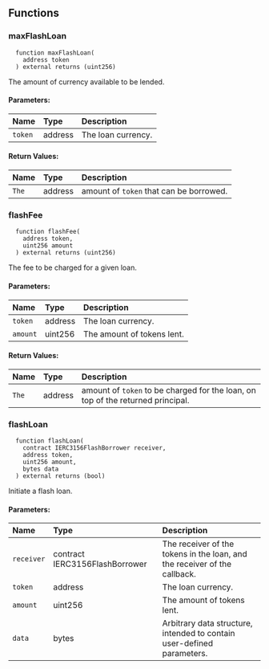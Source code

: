 


## Functions
### maxFlashLoan
```solidity
  function maxFlashLoan(
    address token
  ) external returns (uint256)
```

The amount of currency available to be lended.

#### Parameters:
| Name | Type | Description                                                          |
| :--- | :--- | :------------------------------------------------------------------- |
|`token` | address | The loan currency.

#### Return Values:
| Name                           | Type          | Description                                                                  |
| :----------------------------- | :------------ | :--------------------------------------------------------------------------- |
|`The`| address | amount of `token` that can be borrowed.
### flashFee
```solidity
  function flashFee(
    address token,
    uint256 amount
  ) external returns (uint256)
```

The fee to be charged for a given loan.

#### Parameters:
| Name | Type | Description                                                          |
| :--- | :--- | :------------------------------------------------------------------- |
|`token` | address | The loan currency.
|`amount` | uint256 | The amount of tokens lent.

#### Return Values:
| Name                           | Type          | Description                                                                  |
| :----------------------------- | :------------ | :--------------------------------------------------------------------------- |
|`The`| address | amount of `token` to be charged for the loan, on top of the returned principal.
### flashLoan
```solidity
  function flashLoan(
    contract IERC3156FlashBorrower receiver,
    address token,
    uint256 amount,
    bytes data
  ) external returns (bool)
```

Initiate a flash loan.

#### Parameters:
| Name | Type | Description                                                          |
| :--- | :--- | :------------------------------------------------------------------- |
|`receiver` | contract IERC3156FlashBorrower | The receiver of the tokens in the loan, and the receiver of the callback.
|`token` | address | The loan currency.
|`amount` | uint256 | The amount of tokens lent.
|`data` | bytes | Arbitrary data structure, intended to contain user-defined parameters.

